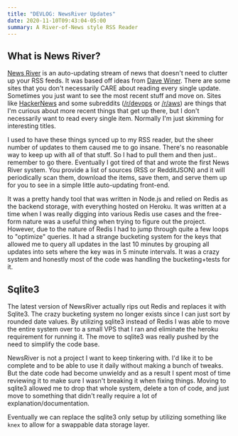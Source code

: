 ```yaml
---
title: "DEVLOG: NewsRiver Updates"
date: 2020-11-10T09:43:04-05:00
summary: A River-of-News style RSS Reader
---
```


## What is News River?
[News River](https://newsriver.xangelo.ca) is an auto-updating stream of news that doesn't need to clutter up your RSS feeds. It was based off ideas from [Dave Winer](https://scripting.com). There are some sites that you don't necessarily CARE about reading every single update. Sometimes you just want to see the most recent stuff and move on. Sites like [HackerNews](https://news.ycombinator.com) and some subreddits ([/r/devops](https://reddit.com/r/devops) or [/r/aws](https://reddit.com/r/aws)) are things that I'm curious about more recent things that get up there, but I don't necessarily want to read every single item. Normally I'm just skimming for interesting titles. 

I used to have these things synced up to my RSS reader, but the sheer number of updates to them caused me to go insane. There's no reasonable way to keep up with all of that stuff. So I had to pull them and then just.. remember to go there. Eventually I got tired of that and wrote the first News River system. You provide a list of sources (RSS or RedditJSON) and it will periodically scan them, download the items, save them, and serve them up for you to see in a simple little auto-updating front-end. 

It was a pretty handy tool that was written in Node.js and relied on Redis as the backend storage, with everything hosted on Heroku. It was written at a time when I was really digging into various Redis use cases and the free-form nature was a useful thing when trying to figure out the project. However, due to the nature of Redis I had to jump through quite a few loops to "optimize" queries. It had a strange bucketing system for the keys that allowed me to query all updates in the last 10 minutes by grouping all updates into sets where the key was in 5 minute intervals. It was a crazy system and honestly most of the code was handling the bucketing+tests for it.

## Sqlite3

The latest version of NewsRiver actually rips out Redis and replaces it with Sqlite3. The crazy bucketing system no longer exists since I can just sort by rounded date values. By utilizing sqlite3 instead of Redis I was able to move the entire system over to a small VPS that I ran and eliminate the heroku requirement for running it. The move to sqlite3 was really pushed by the need to simplify the code base. 

NewsRiver is not a project I want to keep tinkering with. I'd like it to be complete and to be able to use it daily without making a bunch of tweaks. But the date code had become unwieldy and as a result I spent most of time reviewing it to make sure I wasn't breaking it when fixing things. Moving to sqlite3 allowed me to drop that whole system, delete a ton of code, and just move to something that didn't really require a lot of explanation/documentation. 

Eventually we can replace the sqlite3 only setup by utilizing something like `knex` to allow for a swappable data storage layer.

